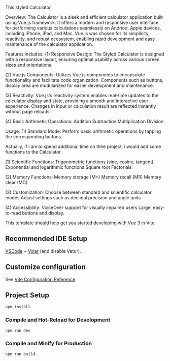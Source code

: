 This styled Calculator 

Overview:
The Calculator is a sleek and efficient calculator application built using Vue.js framework. It offers a modern and responsive user interface for performing various calculations seamlessly on Andriod, Apple devices, including iPhone, iPad, and Mac. Vue.js was chosen for its simplicity, reactivity, and robust ecosystem, enabling rapid development and easy maintenance of the calculator application.

Features includes:
(1) Responsive Design:
  The Styled Calculator is designed with a responsive layout, ensuring optimal usability across     various screen sizes and orientations.

(2) Vue.js Components:
    Utilizes Vue.js components to encapsulate functionality and facilitate code organization.
    Components such as buttons, display area are modularized for easier development and maintenance.
    
(3) Reactivity:
    Vue.js's reactivity system enables real-time updates to the calculator display and state,       providing a smooth and interactive user experience. Changes in input or calculation result      are reflected instantly without page reloads.
    
(4) Basic Arithmetic Operations:
      Addition
      Subtraction
      Multiplication
      Division

Usage:
(1) Standard Mode:
       Perform basic arithmetic operations by tapping the corresponding buttons.
       

Actually, if i am to spend additional time on thhe project, i would add some functions to the Calculator.

(1) Scientific Functions:
      Trigonometric functions (sine, cosine, tangent)
      Exponential and logarithmic functions
      Square root
      Factorials
      
(2) Memory Functions:
      Memory storage (M+)
      Memory recall (MR)
      Memory clear (MC)

(3) Customization:
      Choose between standard and scientific calculator modes
      Adjust settings such as decimal precision and angle units
      
(4) Accessibility:
      VoiceOver support for visually impaired users
      Large, easy-to-read buttons and display.


This template should help get you started developing with Vue 3 in Vite.

## Recommended IDE Setup

[VSCode](https://code.visualstudio.com/) + [Volar](https://marketplace.visualstudio.com/items?itemName=Vue.volar) (and disable Vetur).

## Customize configuration

See [Vite Configuration Reference](https://vitejs.dev/config/).

## Project Setup

```sh
npm install
```

### Compile and Hot-Reload for Development

```sh
npm run dev
```

### Compile and Minify for Production

```sh
npm run build
```
